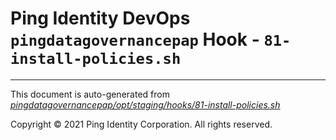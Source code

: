 
# Ping Identity DevOps `pingdatagovernancepap` Hook - `81-install-policies.sh`

---
This document is auto-generated from _[pingdatagovernancepap/opt/staging/hooks/81-install-policies.sh](https://github.com/pingidentity/pingidentity-docker-builds/blob/master/pingdatagovernancepap/opt/staging/hooks/81-install-policies.sh)_

Copyright © 2021 Ping Identity Corporation. All rights reserved.
